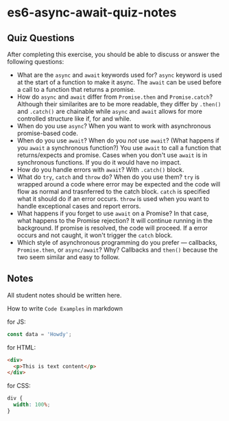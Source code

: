# es6-async-await-quiz-notes

## Quiz Questions

After completing this exercise, you should be able to discuss or answer the following questions:

- What are the `async` and `await` keywords used for?
  `async` keyword is used at the start of a function to make it async. The `await` can be used before a call to a function that returns a promise.
- How do `async` and `await` differ from `Promise.then` and `Promise.catch`?
  Although their similarites are to be more readable, they differ by `.then()` and `.catch()` are chainable while `async` and `await` allows for more controlled structure like if, for and while.
- When do you use `async`?
  When you want to work with asynchronous promise-based code.
- When do you use `await`? When do you _not_ use `await`? (What happens if you `await` a synchronous function?)
  You use `await` to call a function that returns/expects and promise. Cases when you don't use `await` is in synchronous functions. If you do it would have no impact.
- How do you handle errors with `await`?
  With `.catch()` block.
- What do `try`, `catch` and `throw` do? When do you use them?
  `try` is wrapped around a code where error may be expected and the code will flow as normal and trasnferred to the catch block. `catch` is specified what it should do if an error occurs. `throw` is used when you want to handle exceptional cases and report errors.
- What happens if you forget to use `await` on a Promise? In that case, what happens to the Promise rejection?
  It will continue running in the background. If promise is resolved, the code will proceed. If a error occurs and not caught, it won't trigger the `catch` block.
- Which style of asynchronous programming do you prefer — callbacks, `Promise.then`, or `async/await`? Why?
  Callbacks and `then()` because the two seem similar and easy to follow.

## Notes

All student notes should be written here.

How to write `Code Examples` in markdown

for JS:

```javascript
const data = 'Howdy';
```

for HTML:

```html
<div>
  <p>This is text content</p>
</div>
```

for CSS:

```css
div {
  width: 100%;
}
```
